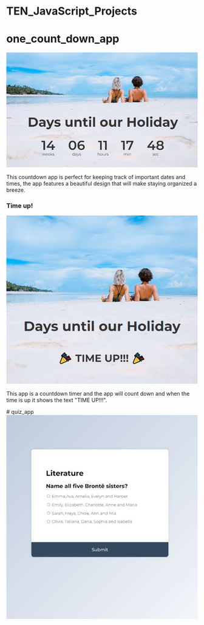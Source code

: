 # TEN_JavaScript_Projects
# one_count_down_app
<img src="./one/holiday.JPG" alt="holiday countdown">
<p>This countdown app is perfect for keeping track of important dates and times, the app features a beautiful design that will make staying organized a breeze.</p>
<h3>Time up!</h3>
<img src="./one/holiday_time.JPG" alt="time up"><p>This app is a countdown timer and the app will count down and when the time is up it shows the text "TIME UP!!!".</p>
# quiz_app
<img src="./two/quiz.JPG" alt="quiz">
